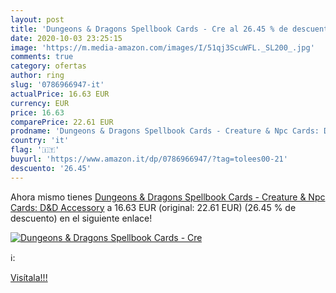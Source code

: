 ```yaml
---
layout: post
title: 'Dungeons & Dragons Spellbook Cards - Cre al 26.45 % de descuento'
date: 2020-10-03 23:25:15
image: 'https://m.media-amazon.com/images/I/51qj3ScuWFL._SL200_.jpg'
comments: true
category: ofertas
author: ring
slug: '0786966947-it'
actualPrice: 16.63 EUR
currency: EUR
price: 16.63
comparePrice: 22.61 EUR
prodname: 'Dungeons & Dragons Spellbook Cards - Creature & Npc Cards: D&D Accessory'
country: 'it'
flag: '🇮🇹'
buyurl: 'https://www.amazon.it/dp/0786966947/?tag=tolees00-21'
descuento: '26.45'
---
```


Ahora mismo tienes [Dungeons & Dragons Spellbook Cards - Creature & Npc Cards: D&D Accessory](https://www.amazon.it/dp/0786966947/?tag=tolees00-21) a 16.63 EUR (original: 22.61 EUR) (26.45 %  de descuento) en el siguiente enlace!

[![Dungeons & Dragons Spellbook Cards - Cre](https://m.media-amazon.com/images/I/51qj3ScuWFL._SL200_.jpg)](https://www.amazon.it/dp/0786966947/?tag=tolees00-21)

ℹ️:


[Visítala!!!](https://www.amazon.it/dp/0786966947/?tag=tolees00-21)
